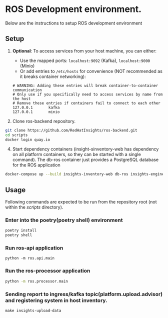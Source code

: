 # ROS Development environment.
Below are the instructions to setup ROS development environment

## Setup

1. **Optional**: To access services from your host machine, you can either:
   - Use the mapped ports: `localhost:9092` (Kafka), `localhost:9000` (Minio)
   - Or add entries to `/etc/hosts` for convenience (NOT recommended as it breaks container networking):

   ```
   # WARNING: Adding these entries will break container-to-container communication
   # Only use if you specifically need to access services by name from the host
   # Remove these entries if containers fail to connect to each other
   127.0.0.1       kafka
   127.0.0.1       minio
   ```

3. Clone ros-backend repository.
```bash
git clone https://github.com/RedHatInsights/ros-backend.git
cd scripts
docker login quay.io
```

4. Start dependency containers (insight-sinventory-web has dependency on all platform containers, so they can be started with a single command).
The db-ros container just provides a PostgreSQL database for the ROS application
```bash
docker-compose up --build insights-inventory-web db-ros insights-engine
```

## Usage
Following commands are expected to be run from the repository root (not within the *scripts* directory).
### Enter into the poetry(poetry shell) environment
```bash
poetry install
poetry shell
```
### Run ros-api application
```
python -m ros.api.main
```

### Run the ros-processor application
```bash
python -m ros.processor.main
```

### Sending report to ingress/kafka topic(platform.upload.advisor) and registering system in host inventory. 
```
make insights-upload-data
```
